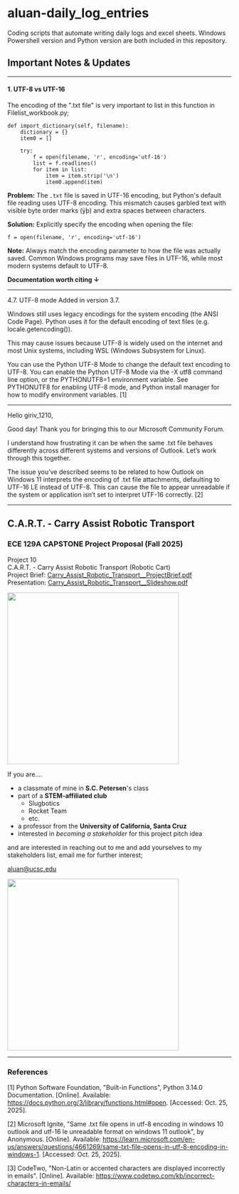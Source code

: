 # aluan-daily_log_entries
Coding scripts that automate writing daily logs and excel sheets. Windows Powershell version and Python version are both included in this repository.

## Important Notes & Updates

----
#### 1. UTF-8 vs UTF-16

The encoding of the ".txt file" is very important to list in this function in Filelist_workbook.py;

    def import_dictionary(self, filename):
        dictionary = {}
        item0 = []

        try:
            f = open(filename, 'r', encoding='utf-16')
            list = f.readlines()
            for item in list:
                item = item.strip('\n')
                item0.append(item)

**Problem:** The `.txt` file is saved in UTF-16 encoding, but Python's default file reading uses UTF-8 encoding. This mismatch causes garbled text with visible byte order marks (ÿþ) and extra spaces between characters.

**Solution:** Explicitly specify the encoding when opening the file:

    f = open(filename, 'r', encoding='utf-16')

**Note:** Always match the encoding parameter to how the file was actually saved. Common Windows programs may save files in UTF-16, while most modern systems default to UTF-8.

**Documentation worth citing ↓**

---
4.7. UTF-8 mode
Added in version 3.7.

Windows still uses legacy encodings for the system encoding (the ANSI Code Page). Python uses it for the default encoding of text files (e.g. locale.getencoding()).

This may cause issues because UTF-8 is widely used on the internet and most Unix systems, including WSL (Windows Subsystem for Linux).

You can use the Python UTF-8 Mode to change the default text encoding to UTF-8. You can enable the Python UTF-8 Mode via the -X utf8 command line option, or the PYTHONUTF8=1 environment variable. See PYTHONUTF8 for enabling UTF-8 mode, and Python install manager for how to modify environment variables. [1]

---
Hello giriv_1210,

Good day! Thank you for bringing this to our Microsoft Community Forum.

I understand how frustrating it can be when the same .txt file behaves differently across different systems and versions of Outlook. Let’s work through this together.

The issue you’ve described seems to be related to how Outlook on Windows 11 interprets the encoding of .txt file attachments, defaulting to UTF-16 LE instead of UTF-8. This can cause the file to appear unreadable if the system or application isn’t set to interpret UTF-16 correctly. [2]

----
## C.A.R.T. - Carry Assist Robotic Transport
### ECE 129A CAPSTONE Project Proposal (Fall 2025)

  Project 10  
  C.A.R.T. - Carry Assist Robotic Transport (Robotic Cart)  
  Project Brief: [Carry_Assist_Robotic_Transport__ProjectBrief.pdf](Carry_Assist_Robotic_Transport__ProjectBrief.pdf)  
  Presentation: [Carry_Assist_Robotic_Transport__Slideshow.pdf](Carry_Assist_Robotic_Transport__Slideshow.pdf)

<img src="" width="385px" align="center">

If you are.... 
- a classmate of mine in **S.C. Petersen**'s class
- part of a **STEM-affiliated club**
  - Slugbotics
  - Rocket Team
  - etc.
- a professor from the **University of California, Santa Cruz** 
- interested in *becoming a stakeholder* for this project pitch idea

and are interested in reaching out to me and add yourselves to my stakeholders list, email me for further interest;

aluan@ucsc.edu

<img src="" width="385px" align="center">

----
### References

[1] Python Software Foundation, "Built-in Functions", Python 3.14.0 Documentation. 
[Online]. Available: https://docs.python.org/3/library/functions.html#open. 
[Accessed: Oct. 25, 2025].

[2] Microsoft Ignite, "Same .txt file opens in utf-8 encoding in windows 10 outlook and utf-16 le unreadable format on windows 11 outlook", by Anonymous. 
[Online]. Available: https://learn.microsoft.com/en-us/answers/questions/4661269/same-txt-file-opens-in-utf-8-encoding-in-windows-1. 
[Accessed: Oct. 25, 2025].

[3] CodeTwo, "Non-Latin or accented characters are displayed incorrectly in emails". [Online]. Available: https://www.codetwo.com/kb/incorrect-characters-in-emails/

